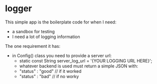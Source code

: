 # logger

This simple app is the boilerplate code for when I need:
* a sandbox for testing
* I need a lot of logging information

The one requirement it has:
* in Config() class you need to provide a server url:
    + static const String server_log_url = '{YOUR LOGGING URL HERE}';
    + whatever backend is used must return a simple JSON with:
    + "status" : "good" //  if it worked
    + "status" : "bad"  //  if no worky

